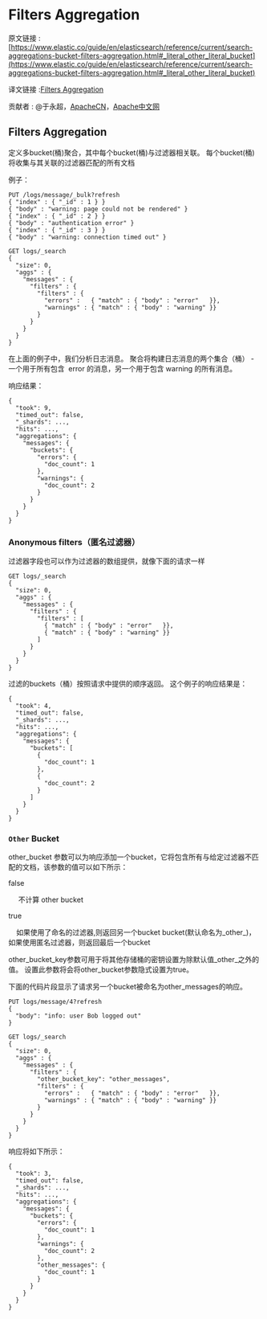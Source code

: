 # Filters Aggregation

原文链接 : [https://www.elastic.co/guide/en/elasticsearch/reference/current/search-aggregations-bucket-filters-aggregation.html#_literal_other_literal_bucket](https://www.elastic.co/guide/en/elasticsearch/reference/current/search-aggregations-bucket-filters-aggregation.html#_literal_other_literal_bucket)

译文链接 :[Filters Aggregation](http://apache.wiki/display/Elasticsearch/Filters+Aggregation?src=contextnavpagetreemode)

贡献者 : @于永超，[ApacheCN](/display/~apachecn)，[Apache中文网](/display/~apachechina)

## Filters Aggregation

定义多bucket(桶)聚合，其中每个bucket(桶)与过滤器相关联。 每个bucket(桶)将收集与其关联的过滤器匹配的所有文档

例子：

```
PUT /logs/message/_bulk?refresh
{ "index" : { "_id" : 1 } }
{ "body" : "warning: page could not be rendered" }
{ "index" : { "_id" : 2 } }
{ "body" : "authentication error" }
{ "index" : { "_id" : 3 } }
{ "body" : "warning: connection timed out" }

GET logs/_search
{
  "size": 0,
  "aggs" : {
    "messages" : {
      "filters" : {
        "filters" : {
          "errors" :   { "match" : { "body" : "error"   }},
          "warnings" : { "match" : { "body" : "warning" }}
        }
      }
    }
  }
}
```

在上面的例子中，我们分析日志消息。 聚合将构建日志消息的两个集合（桶） - 一个用于所有包含  error 的消息，另一个用于包含 warning 的所有消息。

响应结果：

```
{
  "took": 9,
  "timed_out": false,
  "_shards": ...,
  "hits": ...,
  "aggregations": {
    "messages": {
      "buckets": {
        "errors": {
          "doc_count": 1
        },
        "warnings": {
          "doc_count": 2
        }
      }
    }
  }
}
```

### Anonymous filters（匿名过滤器）

过滤器字段也可以作为过滤器的数组提供，就像下面的请求一样

```
GET logs/_search
{
  "size": 0,
  "aggs" : {
    "messages" : {
      "filters" : {
        "filters" : [
          { "match" : { "body" : "error"   }},
          { "match" : { "body" : "warning" }}
        ]
      }
    }
  }
}
```

过滤的buckets（桶）按照请求中提供的顺序返回。 这个例子的响应结果是：

```
{
  "took": 4,
  "timed_out": false,
  "_shards": ...,
  "hits": ...,
  "aggregations": {
    "messages": {
      "buckets": [
        {
          "doc_count": 1
        },
        {
          "doc_count": 2
        }
      ]
    }
  }
}
```

### `Other` Bucket

other_bucket 参数可以为响应添加一个bucket，它将包含所有与给定过滤器不匹配的文档，该参数的值可以如下所示：

false

     不计算 other bucket

true

    如果使用了命名的过滤器,则返回另一个bucket bucket(默认命名为_other_)，如果使用匿名过滤器，则返回最后一个bucket

other_bucket_key参数可用于将其他存储桶的密钥设置为除默认值_other_之外的值。 设置此参数将会将other_bucket参数隐式设置为true。

下面的代码片段显示了请求另一个bucket被命名为other_messages的响应。

```
PUT logs/message/4?refresh
{
  "body": "info: user Bob logged out"
}

GET logs/_search
{
  "size": 0,
  "aggs" : {
    "messages" : {
      "filters" : {
        "other_bucket_key": "other_messages",
        "filters" : {
          "errors" :   { "match" : { "body" : "error"   }},
          "warnings" : { "match" : { "body" : "warning" }}
        }
      }
    }
  }
}
```

响应将如下所示：

```
{
  "took": 3,
  "timed_out": false,
  "_shards": ...,
  "hits": ...,
  "aggregations": {
    "messages": {
      "buckets": {
        "errors": {
          "doc_count": 1
        },
        "warnings": {
          "doc_count": 2
        },
        "other_messages": {
          "doc_count": 1
        }
      }
    }
  }
}
```